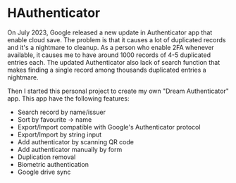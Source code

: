 # HAuthenticator

On July 2023, Google released a new update in Authenticator app that enable cloud save. The problem is that it causes a lot of duplicated records and it's a nightmare to cleanup. As a person who enable 2FA whenever available, it causes me to have around 1000 records of 4-5 duplicated entries each. The updated Authenticator also lack of search function that makes finding a single record among thousands duplicated entries a nightmare.

Then I started this personal project to create my own "Dream Authenticator" app. This app have the following features:

- Search record by name/issuer
- Sort by favourite -> name
- Export/Import compatible with Google's Authenticator protocol
- Export/Import by string input
- Add authenticator by scanning QR code
- Add authenticator manually by form
- Duplication removal
- Biometric authentication
- Google drive sync
